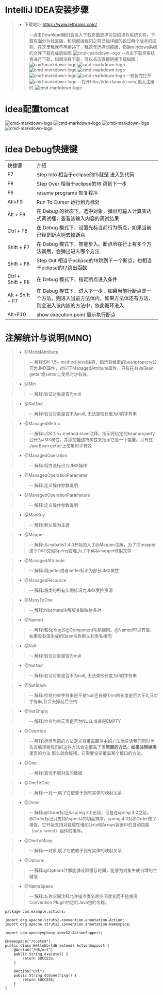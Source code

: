 # IntelliJ IDEA安装步骤
> * 下载地址:https://www.jetbrains.com/
> > --点击Download我们会进入下载页面选择对应的操作系统文件，下载页面分为社区版，和旗舰版我们之前已经详细的说过两个版本的区别，在这里我就不再阐述了，我这里选择旗舰版，然后windows系统的文件下载完成后如图
![cmd-markdown-logo](http://m.qpic.cn/psb?/V10wo3GU3cdwDX/e.atOuhxIVmjTazcqs1XiiCNBo4v0zWwBZ.RViuquKs!/b/dDcBAAAAAAAA&bo=MQPbAQAAAAADF9o!&rf=viewer_4)
> > --点击下载后系统会进行下载，如果没有下载，可以点击直接链接下载如图： 
![cmd-markdown-logo](http://m.qpic.cn/psb?/V10wo3GU3cdwDX/tbSVvQK0ehomB4m8x5FNZBCdgxRmvqtJGoUf4HFcqZQ!/b/dDUBAAAAAAAA&bo=KQOsAQAAAAADF7U!&rf=viewer_4)
![cmd-markdown-logo](http://m.qpic.cn/psb?/V10wo3GU3cdwDX/6ek6wgSlHtkNFvmoJDDHjDWs5LV4Bx3r1yQtHALRf2o!/b/dDABAAAAAAAA&bo=VQKZAAAAAAADF*w!&rf=viewer_4)
![cmd-markdown-logo](http://m.qpic.cn/psb?/V10wo3GU3cdwDX/ta.o1hYw4l2fMIwnfMOBQiP6lFMaE*6it1Hahv89IHE!/b/dDcBAAAAAAAA&bo=hgL0AQAAAAADF0M!&rf=viewer_4)
![cmd-markdown-logo](http://m.qpic.cn/psb?/V10wo3GU3cdwDX/K*oCuGuqkTbaXgFROIsZoIPyhk0Iw9b0Dnhlq*8bmAo!/b/dDQBAAAAAAAA&bo=aALQAQAAAAADF4k!&rf=viewer_4)
![cmd-markdown-logo](http://m.qpic.cn/psb?/V10wo3GU3cdwDX/xNSzETQtXbSmD1avxIKzOlrX0Y2kqNH7csvC7qOxO1o!/b/dDYBAAAAAAAA&bo=VwLjAQAAAAADF4U!&rf=viewer_4)
![cmd-markdown-logo](http://m.qpic.cn/psb?/V10wo3GU3cdwDX/4LHRvpkbkAIFSmaokAeBDFO2eaqFu5CpE0VCuioKQ4g!/b/dDEBAAAAAAAA&bo=TQK2AQAAAAADF8o!&rf=viewer_4)
> > --安装完打开
![cmd-markdown-logo](http://m.qpic.cn/psb?/V10wo3GU3cdwDX/mo*rb.mIsZkkZBUo9GOmuTjJ07tegkcJQINK.Qe6ZNE!/b/dDYBAAAAAAAA&bo=xwLwAAAAAAADFwc!&rf=viewer_4)
> > --打开http://idea.lanyus.com/,输入注册码
![cmd-markdown-logo](http://m.qpic.cn/psb?/V10wo3GU3cdwDX/ZrvXcM.nOhcRMvIL0IpuChobhnZkd86Sw.D0oaWdzb4!/b/dDcBAAAAAAAA&bo=NwLOAQAAAAADF8g!&rf=viewer_4)
# idea配置tomcat
![cmd-markdown-logo](http://m.qpic.cn/psb?/V10wo3GU3cdwDX/bCw*p85xVuQlkZ3UGx1Nz6J8Q8L6kd6ASiNMPiEARbk!/b/dDQBAAAAAAAA&bo=MwNrAQAAAAADB3g!&rf=viewer_4)
![cmd-markdown-logo](http://m.qpic.cn/psb?/V10wo3GU3cdwDX/uMBtfAOXioFutcdrcCrn3nWaak0ncQ.LYXJMjaYs9oI!/b/dDQBAAAAAAAA&bo=.gLAAQAAAAADFws!&rf=viewer_4)
![cmd-markdown-logo](http://m.qpic.cn/psb?/V10wo3GU3cdwDX/huBCHzpjGpLLCZ3CUgcqfR7UHf77j0Q8g6dXygE3a2c!/b/dDYBAAAAAAAA&bo=HQMBAgAAAAADFy8!&rf=viewer_4)
![cmd-markdown-logo](http://m.qpic.cn/psb?/V10wo3GU3cdwDX/qHGlgKzThCgYUTPtcORZK3mP5qaPlV8QHG1klLxaba0!/b/dDcBAAAAAAAA&bo=EgMEAgAAAAADFyU!&rf=viewer_4)


# idea Debug快捷键
<table>
  <tr>
      <td>快捷键</td>
      <td>介绍</td>
  </tr>
  <tr>
      <td>F7</td>
      <td>Step Into 相当于eclipse的f5就是  进入到代码</td>
  </tr>
<tr>
      <td>F8</td>
      <td>Step Over 相当于eclipse的f6      跳到下一步</td>
  </tr>
  <tr>
      <td>F9</td>
      <td>resume programe 恢复程序</td>
  </tr>
<tr>
      <td>Atl+F9</td>
      <td>Run To Cursor 运行到光标处</td>
  </tr>
<tr>
      <td>Alt + F8</td>
      <td>在 Debug 的状态下，选中对象，弹出可输入计算表达式调试框，查看该输入内容的调试结果</td>
  </tr>
  <tr>
      <td>Ctrl + F8</td>
      <td>在 Debug 模式下，设置光标当前行为断点，如果当前已经是断点则去掉断点</td>
  </tr>
<tr>
      <td>Shift + F7</td>
      <td>在 Debug 模式下，智能步入。断点所在行上有多个方法调用，会弹出进入哪个方法</td>
  </tr>
  <tr>
      <td>Shift + F8</td>
      <td>Step Out  相当于eclipse的f8跳到下一个断点，也相当于eclipse的f7跳出函数</td>
  </tr>
<tr>
      <td>Ctrl + Shift + F8</td>
      <td>在 Debug 模式下，指定断点进入条件</td>
  </tr>
  <tr>
      <td>Alt + Shift + F7</td>
      <td>在 Debug 模式下，进入下一步，如果当前行断点是一个方法，则进入当前方法体内，如果方法体还有方法，则会进入该内嵌的方法中，依此循环进入</td>
  </tr>
 <tr>
      <td>Alt+F10</td>
      <td>show execution point 显示执行断点</td>
  </tr>
</table>

# 注解统计与说明(MNO)
> * @ModelAttribute
> > -- 解释:DK 1.5+ method-level注释，指示将给定的beanproperty公开为JMX属性，对应于ManagedAttribute属性。只有在JavaBean getter或setter上使用时才有效。

> * @Min
> > -- 解释:验证对象是否为null

> * @NotNull
> > -- 解释:验证对象是否不为null, 无法查检长度为0的字符串

> * @ManagedMetric
> > -- 解释:JDK 1.5+ method-level注释，指示将给定的beanproperty公开为JMX属性，并添加描述符属性来指示它是一个度量。只有在JavaBean getter上使用时才有效

> * @ManagedOperation
> > -- 解释:将方法标识为JMX操作

> * @ManagedOperationParameter
> > -- 解释:定义操作参数说明

> * @ManagedOperationParameters
> > -- 解释:定义操作参数说明

> * @MapKey
> > -- 解释:默认值为主键

> * @Mapper
> > -- 解释:从mybatis3.4.0开始加入了@Mapper注解，为了把mapper这个DAO交給Spring管理,为了不再写mapper映射文件

> * @ManagedAttribute
> > -- 解释:将getter或者setter标识为部分JMX属性

> * @ManagedResource
> > -- 解释:将类的所有实例标识为JMX受控资源

> * @ManyToOne
> > -- 解释:hibernate注解版关联映射多对一

> * @Named
> > -- 解释:和Spring的@Component功能相同。@Named可以有值，如果没有值生成的Bean名称默认和类名相同

> * @Null
> > -- 解释:验证对象是否为null

> * @NotNull
> > -- 解释:验证对象是否不为null, 无法查检长度为0的字符串

> * @NotBlank
> > -- 解释:检查约束字符串是不是Null还有被Trim的长度是否大于0,只对字符串,且会去掉前后空格.

> * @NotEmpty
> > -- 解释:检查约束元素是否为NULL或者是EMPTY

> * @Override
> > -- 解释:标示当前的方法定义将覆盖超类中的方法他告诉我们同时也告诉编译器我们的这些方法肯定覆盖了类**里面的方法，如果注释掉类**里面的方法 那么就会报错，它需要全部覆盖某个接口的方法。

> * @One
> > -- 解释:查询不到对应的数据

> * @OneToOne
> > -- 解释:一对一,明了它依赖于拥有实体的映射关系

> * @Order
> > -- 解释:@Order标记从spring 2.0出现，但是在spring 4.0之前，@Order标记只支持AspectJ的切面排序。spring 4.0对@Order做了增强，它开始支持对装载在诸如Lists和Arrays容器中的自动包装（auto-wired）组件的排序。

> * @OneToMany
> > -- 解释:一对多,明了它依赖于拥有实体的映射关系

> * @Options
> > -- 解释:@Options注解能够设置缓存时间，能够为对象生成自增的主键值

> * @NameSpace
> > -- 解释:名称空间注释允许操作类名称空间改变而不是使用Convention Plugin约定的Java包的名称。

```
package com.example.actions;  
  
import org.apache.struts2.convention.annotation.Action;  
import org.apache.struts2.convention.annotation.Namespace;  
  
import com.opensymphony.xwork2.ActionSupport;  
  
@Namespace("/custom")  
public class HelloWorld6 extends ActionSupport {  
    @Action("/H6/url")  
    public String execute() {  
        return SUCCESS;  
    }  
  
    @Action("url")  
    public String doSomething() {  
        return SUCCESS;  
    }  
}  
```


